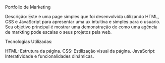 Portfolio de Marketing

Descrição:
Este é uma page simples que foi desenvolvida utilizando HTML, CSS e JavaScript para apresentar uma ux intuitiva e simples para o usuario. Seu objetivo principal é mostrar uma demonstração de como uma agência de markting pode escalas o seus projetos pela web.

Tecnologias Utilizadas:

HTML: Estrutura da página.
CSS: Estilização visual da página.
JavaScript: Interatividade e funcionalidades dinâmicas.
